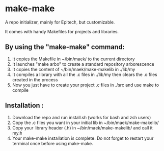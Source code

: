 # make-make
A repo initializer, mainly for Epitech, but customizable.

It comes with handy Makefiles for projects and libraries.

## By using the "make-make" command:
1) It copies the Makefile in ~/bin/maek/ to the current directory
2) It launches "make arbo" to create a standard repository arborescence
3) It copies the content of ~/bin/maek/make-makelib in ./lib/my
4) It compiles a library with all the .c files in ./lib/my then clears the .o files created in the process
5) Now you just have to create your project .c files in ./src and use make to compile

## Installation :
1) Download the repo and run install.sh (works for bash and zsh users)
2) Copy the .c files you want in your initial lib in ~/bin/maek/make-makelib/
3) Copy your library header (.h) in ~/bin/maek/make-makelib/ and call it my.h
4) Your make-make installation is complete. Do not forget to restart your terminal once before using make-make.
